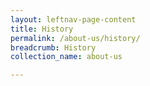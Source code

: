 ```yaml
---
layout: leftnav-page-content
title: History
permalink: /about-us/history/
breadcrumb: History
collection_name: about-us

---
```

